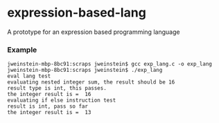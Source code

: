 # expression-based-lang
A prototype for an expression based programming language


### Example

```
jweinstein-mbp-8bc91:scraps jweinstein$ gcc exp_lang.c -o exp_lang
jweinstein-mbp-8bc91:scraps jweinstein$ ./exp_lang
eval lang test
evaluating nested integer sum, the result should be 16
result type is int, this passes.
the integer result is =  16
evaluating if else instruction test
result is int, pass so far
the integer result is =  13
```
